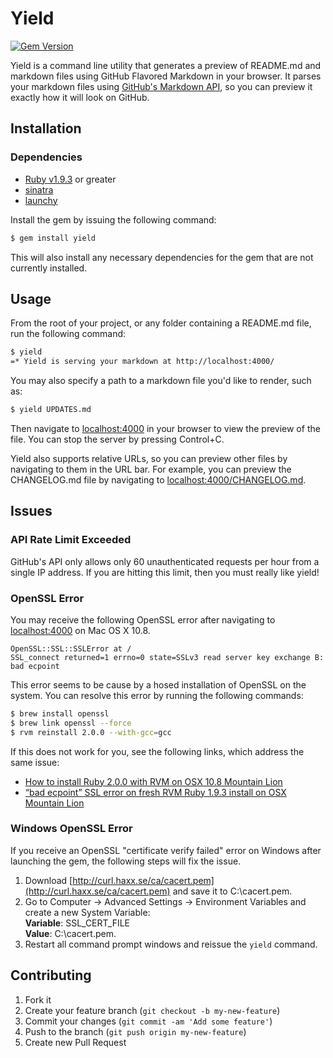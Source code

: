 # Yield

[![Gem Version](https://badge.fury.io/rb/yield.png)](http://badge.fury.io/rb/yield)

Yield is a command line utility that generates a preview of README.md and markdown files using GitHub Flavored Markdown in your browser. It parses your markdown files using [GitHub's Markdown API](http://developer.github.com/v3/markdown/), so you can preview it exactly how it will look on GitHub.

## Installation

### Dependencies

* [Ruby v1.9.3](http://www.ruby-lang.org/en/) or greater
* [sinatra](http://sinatrarb.com)
* [launchy](https://github.com/copiousfreetime/launchy)

Install the gem by issuing the following command:

```bash
$ gem install yield
```

This will also install any necessary dependencies for the gem that are not currently installed.

## Usage

From the root of your project, or any folder containing a README.md file, run the following command:

```bash
$ yield
=* Yield is serving your markdown at http://localhost:4000/
```

You may also specify a path to a markdown file you'd like to render, such as:

```bash
$ yield UPDATES.md
```

Then navigate to [localhost:4000](http://localhost:4000) in your browser to view the preview of the file. You can stop the server by pressing Control+C.

Yield also supports relative URLs, so you can preview other files by navigating to them in the URL bar. For example, you can preview the CHANGELOG.md file by navigating to [localhost:4000/CHANGELOG.md](http://localhost:4000/CHANGELOG.md).

## Issues

### API Rate Limit Exceeded

GitHub's API only allows only 60 unauthenticated requests per hour from a single IP address. If you are hitting this limit, then you must really like yield!

### OpenSSL Error

You may receive the following OpenSSL error after navigating to [localhost:4000](http://localhost:4000) on Mac OS X 10.8.

```
OpenSSL::SSL::SSLError at /
SSL_connect returned=1 errno=0 state=SSLv3 read server key exchange B: bad ecpoint
```

This error seems to be cause by a hosed installation of OpenSSL on the system. You can resolve this error by running the following commands:

```bash
$ brew install openssl
$ brew link openssl --force
$ rvm reinstall 2.0.0 --with-gcc=gcc
```

If this does not work for you, see the following links, which address the same issue:

* [How to install Ruby 2.0.0 with RVM on OSX 10.8 Mountain Lion](http://scottyv.me/2013/03/How-to-install-ruby-2-0-0-on-OSX-Mountain-Lion/)
* [“bad ecpoint” SSL error on fresh RVM Ruby 1.9.3 install on OSX Mountain Lion](http://stackoverflow.com/questions/15672133/bad-ecpoint-ssl-error-on-fresh-rvm-ruby-1-9-3-install-on-osx-mountain-lion)

### Windows OpenSSL Error

If you receive an OpenSSL "certificate verify failed" error on Windows after launching the gem, the following steps will fix the issue.

1. Download [http://curl.haxx.se/ca/cacert.pem](http://curl.haxx.se/ca/cacert.pem) and save it to C:\cacert.pem.
2. Go to Computer -> Advanced Settings -> Environment Variables and create a new System Variable:<br />
  **Variable**: SSL_CERT_FILE<br />
  **Value**: C:\cacert.pem.
4. Restart all command prompt windows and reissue the `yield` command.  

## Contributing

1. Fork it
2. Create your feature branch (`git checkout -b my-new-feature`)
3. Commit your changes (`git commit -am 'Add some feature'`)
4. Push to the branch (`git push origin my-new-feature`)
5. Create new Pull Request
